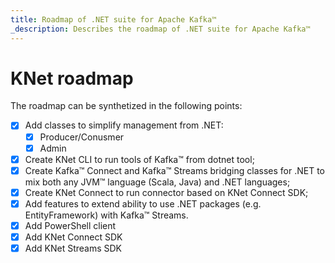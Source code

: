 ```yaml
---
title: Roadmap of .NET suite for Apache Kafka™
_description: Describes the roadmap of .NET suite for Apache Kafka™
---
```


# KNet roadmap

The roadmap can be synthetized in the following points:

* [X] Add classes to simplify management from .NET:
  * [X] Producer/Conusmer
  * [X] Admin

* [X] Create KNet CLI to run tools of Kafka™ from dotnet tool;
* [X] Create Kafka™ Connect and Kafka™ Streams bridging classes for .NET to mix both any JVM™ language (Scala, Java) and .NET languages;
* [X] Create KNet Connect to run connector based on KNet Connect SDK;
* [x] Add features to extend ability to use .NET packages (e.g. EntityFramework) with Kafka™ Streams.
* [X] Add PowerShell client
* [X] Add KNet Connect SDK
* [X] Add KNet Streams SDK
